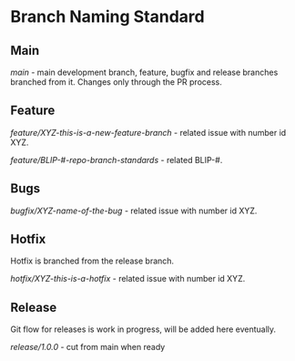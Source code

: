 # Branch Naming Standard

## Main

*main* - main development branch, feature, bugfix and release branches branched from it. Changes only through the PR process.

## Feature

*feature/XYZ-this-is-a-new-feature-branch* - related issue with number id XYZ.

*feature/BLIP-#-repo-branch-standards* - related BLIP-#.

## Bugs

*bugfix/XYZ-name-of-the-bug* - related issue with number id XYZ.
## Hotfix

Hotfix is branched from the release branch.

*hotfix/XYZ-this-is-a-hotfix* - related issue with number id XYZ.

## Release

Git flow for releases is work in progress, will be added here eventually.

*release/1.0.0* - cut from main when ready